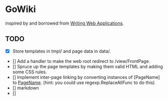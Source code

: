# GoWiki

inspired by and borrowed from [Writing Web Applications](https://golang.org/doc/articles/wiki/).

## TODO

- [x] Store templates in tmpl/ and page data in data/.
- [] Add a handler to make the web root redirect to /view/FrontPage.
- [] Spruce up the page templates by making them valid HTML and adding some CSS rules.
- [] Implement inter-page linking by converting instances of [PageName] to <a href="/view/PageName">PageName</a>. (hint: you could use regexp.ReplaceAllFunc to do this)
- [] markdown 
- []
